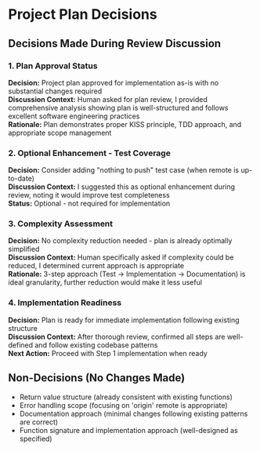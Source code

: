 # Project Plan Decisions

## Decisions Made During Review Discussion

### 1. Plan Approval Status
**Decision:** Project plan approved for implementation as-is with no substantial changes required  
**Discussion Context:** Human asked for plan review, I provided comprehensive analysis showing plan is well-structured and follows excellent software engineering practices  
**Rationale:** Plan demonstrates proper KISS principle, TDD approach, and appropriate scope management

### 2. Optional Enhancement - Test Coverage
**Decision:** Consider adding "nothing to push" test case (when remote is up-to-date)  
**Discussion Context:** I suggested this as optional enhancement during review, noting it would improve test completeness  
**Status:** Optional - not required for implementation

### 3. Complexity Assessment
**Decision:** No complexity reduction needed - plan is already optimally simplified  
**Discussion Context:** Human specifically asked if complexity could be reduced, I determined current approach is appropriate  
**Rationale:** 3-step approach (Test → Implementation → Documentation) is ideal granularity, further reduction would make it less useful

### 4. Implementation Readiness  
**Decision:** Plan is ready for immediate implementation following existing structure  
**Discussion Context:** After thorough review, confirmed all steps are well-defined and follow existing codebase patterns  
**Next Action:** Proceed with Step 1 implementation when ready

## Non-Decisions (No Changes Made)

- Return value structure (already consistent with existing functions)
- Error handling scope (focusing on 'origin' remote is appropriate)
- Documentation approach (minimal changes following existing patterns are correct)
- Function signature and implementation approach (well-designed as specified)
